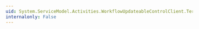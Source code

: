 ```yaml
---
uid: System.ServiceModel.Activities.WorkflowUpdateableControlClient.Terminate(System.Guid,System.String)
internalonly: False
---
```

